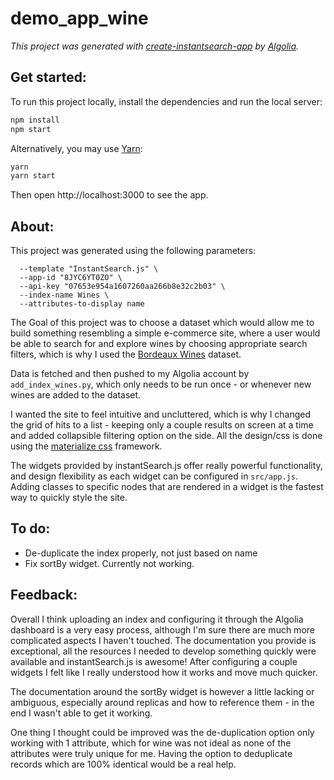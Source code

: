 # demo_app_wine

_This project was generated with [create-instantsearch-app](https://github.com/algolia/create-instantsearch-app) by [Algolia](https://algolia.com)._

## Get started:

To run this project locally, install the dependencies and run the local server:

```sh
npm install
npm start
```

Alternatively, you may use [Yarn](https://http://yarnpkg.com/):

```sh
yarn
yarn start
```

Then open http://localhost:3000 to see the app.

## About:
This project was generated using the following parameters:

```npx create-instantsearch-app demo_app_wine \
  --template "InstantSearch.js" \
  --app-id "8JYC6YT0ZO" \
  --api-key "07653e954a1607260aa266b8e32c2b03" \
  --index-name Wines \
  --attributes-to-display name
```

The Goal of this project was to choose a dataset which would allow me to build something resembling a simple e-commerce site, where a user would be able to search for and explore wines by choosing appropriate search filters, which is why I used the [Bordeaux Wines](https://github.com/algolia/datasets/raw/master/wine/bordeaux.json) dataset.

Data is fetched and then pushed to my Algolia account by `add_index_wines.py`, which only needs to be run once - or whenever new wines are added to the dataset.

I wanted the site to feel intuitive and uncluttered, which is why I changed the grid of hits to a list - keeping only a couple results on screen at a time and added collapsible filtering option on the side. All the design/css is done using the [materialize css](https://materializecss.com/) framework.

The widgets provided by instantSearch.js offer really powerful functionality, and design flexibility as each widget can be configured in `src/app.js`. Adding classes to specific nodes that are rendered in a widget is the fastest way to quickly style the site.

## To do: 
- De-duplicate the index properly, not just based on name
- Fix sortBy widget. Currently not working.

## Feedback:
Overall I think uploading an index and configuring it through the Algolia dashboard is a very easy process, although I'm sure there are much more complicated aspects I haven't touched. The documentation you provide is exceptional, all the resources I needed to develop something quickly were available and instantSearch.js is awesome! After configuring a couple widgets I felt like I really understood how it works and move much quicker.

The documentation around the sortBy widget is however a little lacking or ambiguous, especially around replicas and how to reference them - in the end I wasn't able to get it working.

One thing I thought could be improved was the de-duplication option only working with 1 attribute, which for wine was not ideal as none of the attributes were truly unique for me. Having the option to deduplicate records which are 100% identical would be a real help.